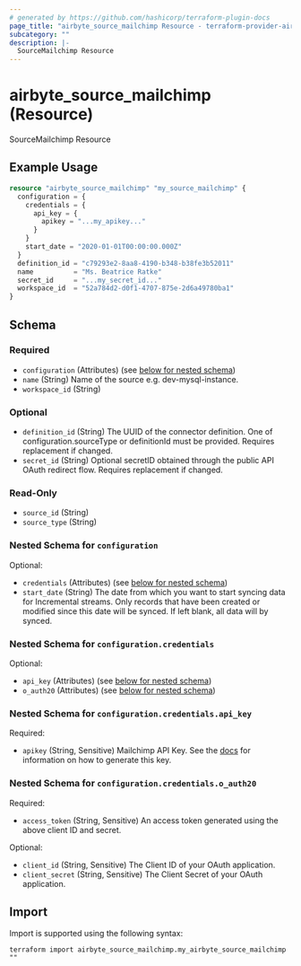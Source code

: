 ```yaml
---
# generated by https://github.com/hashicorp/terraform-plugin-docs
page_title: "airbyte_source_mailchimp Resource - terraform-provider-airbyte"
subcategory: ""
description: |-
  SourceMailchimp Resource
---
```


# airbyte_source_mailchimp (Resource)

SourceMailchimp Resource

## Example Usage

```terraform
resource "airbyte_source_mailchimp" "my_source_mailchimp" {
  configuration = {
    credentials = {
      api_key = {
        apikey = "...my_apikey..."
      }
    }
    start_date = "2020-01-01T00:00:00.000Z"
  }
  definition_id = "c79293e2-8aa8-4190-b348-b38fe3b52011"
  name          = "Ms. Beatrice Ratke"
  secret_id     = "...my_secret_id..."
  workspace_id  = "52a784d2-d0f1-4707-875e-2d6a49780ba1"
}
```

<!-- schema generated by tfplugindocs -->
## Schema

### Required

- `configuration` (Attributes) (see [below for nested schema](#nestedatt--configuration))
- `name` (String) Name of the source e.g. dev-mysql-instance.
- `workspace_id` (String)

### Optional

- `definition_id` (String) The UUID of the connector definition. One of configuration.sourceType or definitionId must be provided. Requires replacement if changed.
- `secret_id` (String) Optional secretID obtained through the public API OAuth redirect flow. Requires replacement if changed.

### Read-Only

- `source_id` (String)
- `source_type` (String)

<a id="nestedatt--configuration"></a>
### Nested Schema for `configuration`

Optional:

- `credentials` (Attributes) (see [below for nested schema](#nestedatt--configuration--credentials))
- `start_date` (String) The date from which you want to start syncing data for Incremental streams. Only records that have been created or modified since this date will be synced. If left blank, all data will by synced.

<a id="nestedatt--configuration--credentials"></a>
### Nested Schema for `configuration.credentials`

Optional:

- `api_key` (Attributes) (see [below for nested schema](#nestedatt--configuration--credentials--api_key))
- `o_auth20` (Attributes) (see [below for nested schema](#nestedatt--configuration--credentials--o_auth20))

<a id="nestedatt--configuration--credentials--api_key"></a>
### Nested Schema for `configuration.credentials.api_key`

Required:

- `apikey` (String, Sensitive) Mailchimp API Key. See the <a href="https://docs.airbyte.com/integrations/sources/mailchimp">docs</a> for information on how to generate this key.


<a id="nestedatt--configuration--credentials--o_auth20"></a>
### Nested Schema for `configuration.credentials.o_auth20`

Required:

- `access_token` (String, Sensitive) An access token generated using the above client ID and secret.

Optional:

- `client_id` (String, Sensitive) The Client ID of your OAuth application.
- `client_secret` (String, Sensitive) The Client Secret of your OAuth application.

## Import

Import is supported using the following syntax:

```shell
terraform import airbyte_source_mailchimp.my_airbyte_source_mailchimp ""
```
